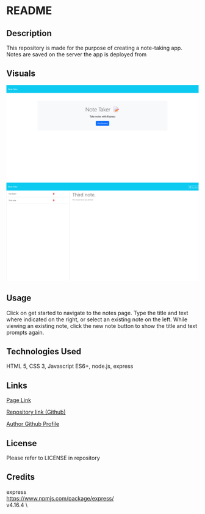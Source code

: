# README

## Description

This repository is made for the purpose of creating a note-taking app.  Notes are saved on the server the app is deployed from

## Visuals

![Screenshot of Completed Site](./assets/images/preview.png)
![Screenshot of the Notes Page](./assets/images/notes.png)

## Usage

Click on get started to navigate to the notes page.  Type the title and text where indicated on the right, or select an existing note on the left.  While viewing an existing note, click the new note button to show the title and text prompts again.

## Technologies Used

HTML 5, CSS 3, Javascript ES6+, node.js, express

## Links

[Page Link](https://note-taker-app-4yfh.onrender.com)

[Repository link (Github)](https://github.com/jtschams/note-taker-app)

[Author Github Profile](https://github.com/jtschams)

## License

Please refer to LICENSE in repository

## Credits

express \
https://www.npmjs.com/package/express/ \
v4.16.4 \
